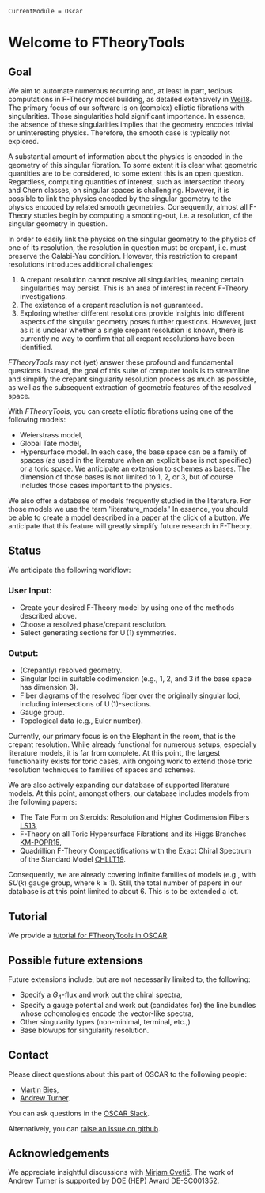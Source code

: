 ```@meta
CurrentModule = Oscar
```

# Welcome to FTheoryTools

## Goal

We aim to automate numerous recurring and, at least in part, tedious computations in F-Theory model building, as
detailed extensively in [Wei18](@cite). The primary focus of our software is on (complex) elliptic fibrations with
singularities. Those singularities hold significant importance. In essence, the absence of these singularities
implies that the geometry encodes trivial or uninteresting physics. Therefore, the smooth case is typically not explored.

A substantial amount of information about the physics is encoded in the geometry of this singular fibration. To some
extent it is clear what geometric quantities are to be considered, to some extent this is an open question. Regardless,
computing quantities of interest, such as intersection theory and Chern classes, on singular spaces is challenging. However,
it is possible to link the physics encoded by the singular geometry to the physics encoded by related smooth geometries.
Consequently, almost all F-Theory studies begin by computing a smooting-out, i.e. a resolution, of the singular geometry in
question.

In order to easily link the physics on the singular geometry to the physics of one of its resolution, the resolution in question
must be crepant, i.e. must preserve the Calabi-Yau condition. However, this restriction to crepant resolutions introduces additional challenges:
1. A crepant resolution cannot resolve all singularities, meaning certain singularities may persist. This is an area of interest in recent F-Theory investigations.
2. The existence of a crepant resolution is not guaranteed.
3. Exploring whether different resolutions provide insights into different aspects of the singular geometry poses further questions. However, just as it is unclear whether a single crepant resolution is known, there is currently no way to confirm that all crepant resolutions have been identified.

*FTheoryTools* may not (yet) answer these profound and fundamental questions. Instead, the goal of this suite of computer tools is to streamline and simplify the crepant singularity resolution process as much as possible, as well as the subsequent extraction of geometric
features of the resolved space.

With *FTheoryTools*, you can create elliptic fibrations using one of the following models:
* Weierstrass model,
* Global Tate model,
* Hypersurface model.
In each case, the base space can be a family of spaces (as used in the literature when an explicit base is not specified) or a toric space. We anticipate an extension to schemes as bases. The dimension of those bases is not limited to $1$, $2$, or $3$, but of course includes those cases important to the physics.

We also offer a database of models frequently studied in the literature. For those models we use the term 'literature_models.' In essence, you should be able to create a model described in a paper at the click of a button. We anticipate that this feature will greatly simplify future research in F-Theory.


## Status

We anticipate the following workflow:

### User Input:
- Create your desired F-Theory model by using one of the methods described above.
- Choose a resolved phase/crepant resolution.
- Select generating sections for $\operatorname{U}(1)$ symmetries.

### Output:
- (Crepantly) resolved geometry.
- Singular loci in suitable codimension (e.g., $1$, $2$, and $3$ if the base space has dimension $3$).
- Fiber diagrams of the resolved fiber over the originally singular loci, including intersections of $\operatorname{U}(1)$-sections.
- Gauge group.
- Topological data (e.g., Euler number).

Currently, our primary focus is on the Elephant in the room, that is the crepant resolution. While already functional for numerous setups, especially literature models, it is far from complete. At this point, the largest functionality exists for toric cases, with ongoing work to extend those toric resolution techniques to families of spaces and schemes.

We are also actively expanding our database of supported literature models. At this point, amongst others, our database includes models from the following papers:
- The Tate Form on Steroids: Resolution and Higher Codimension Fibers [LS13](@cite),
- F-Theory on all Toric Hypersurface Fibrations and its Higgs Branches [KM-POPR15](@cite),
- Quadrillion F-Theory Compactifications with the Exact Chiral Spectrum of the Standard Model [CHLLT19](@cite).

Consequently, we are already covering infinite families of models (e.g., with $SU(k)$ gauge group, where $k \geq 1$).
Still, the total number of papers in our database is at this point limited to about $6$. This is to be extended a lot.


## Tutorial

We provide a [tutorial for FTheoryTools in OSCAR](https://www.oscar-system.org/tutorials/).


## Possible future extensions

Future extensions include, but are not necessarily limited to, the following:
* Specify a $G_4$-flux and work out the chiral spectra,
* Specify a gauge potential and work out (candidates for) the line bundles whose cohomologies encode the vector-like spectra,
* Other singularity types (non-minimal, terminal, etc.,)
* Base blowups for singularity resolution.


## Contact

Please direct questions about this part of OSCAR to the following people:
* [Martin Bies](https://martinbies.github.io/),
* [Andrew Turner](https://apturner.net/).

You can ask questions in the [OSCAR Slack](https://www.oscar-system.org/community/#slack).

Alternatively, you can [raise an issue on github](https://www.oscar-system.org/community/#how-to-report-issues).


## Acknowledgements

We appreciate insightful discussions with [Mirjam Cvetič](https://live-sas-physics.pantheon.sas.upenn.edu/people/standing-faculty/mirjam-cvetic). The work of Andrew Turner is supported by DOE (HEP) Award DE-SC001352.
